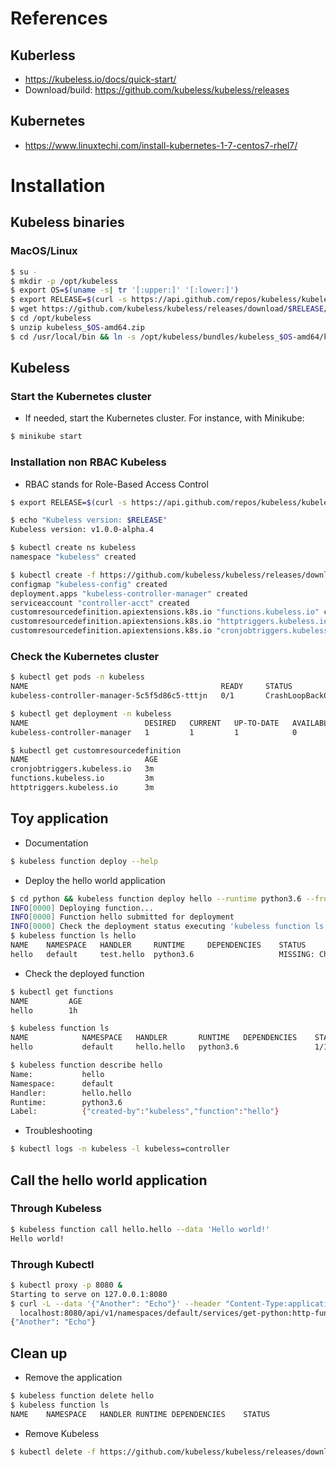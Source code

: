 # References

## Kuberless
* https://kubeless.io/docs/quick-start/
* Download/build: https://github.com/kubeless/kubeless/releases

## Kubernetes
* https://www.linuxtechi.com/install-kubernetes-1-7-centos7-rhel7/


# Installation

## Kubeless binaries

### MacOS/Linux
```bash
$ su -
$ mkdir -p /opt/kubeless
$ export OS=$(uname -s| tr '[:upper:]' '[:lower:]')
$ export RELEASE=$(curl -s https://api.github.com/repos/kubeless/kubeless/releases/latest | grep tag_name | cut -d '"' -f 4)
$ wget https://github.com/kubeless/kubeless/releases/download/$RELEASE/kubeless_$OS-amd64.zip -O /opt/kubeless/kubeless_$OS-amd64.zip
$ cd /opt/kubeless
$ unzip kubeless_$OS-amd64.zip
$ cd /usr/local/bin && ln -s /opt/kubeless/bundles/kubeless_$OS-amd64/kubeless kubeless
```

## Kubeless

### Start the Kubernetes cluster
* If needed, start the Kubernetes cluster. For instance, with Minikube:
```bash
$ minikube start
```

### Installation non RBAC Kubeless
* RBAC stands for Role-Based Access Control
```bash
$ export RELEASE=$(curl -s https://api.github.com/repos/kubeless/kubeless/releases/latest | grep tag_name | cut -d '"' -f 4)

$ echo "Kubeless version: $RELEASE"
Kubeless version: v1.0.0-alpha.4

$ kubectl create ns kubeless
namespace "kubeless" created

$ kubectl create -f https://github.com/kubeless/kubeless/releases/download/$RELEASE/kubeless-non-rbac-$RELEASE.yaml
configmap "kubeless-config" created
deployment.apps "kubeless-controller-manager" created
serviceaccount "controller-acct" created
customresourcedefinition.apiextensions.k8s.io "functions.kubeless.io" created
customresourcedefinition.apiextensions.k8s.io "httptriggers.kubeless.io" created
customresourcedefinition.apiextensions.k8s.io "cronjobtriggers.kubeless.io" created
```

### Check the Kubernetes cluster
```bash
$ kubectl get pods -n kubeless
NAME                                           READY     STATUS             RESTARTS   AGE
kubeless-controller-manager-5c5f5d86c5-tttjn   0/1       CrashLoopBackOff   4          2m

$ kubectl get deployment -n kubeless
NAME                          DESIRED   CURRENT   UP-TO-DATE   AVAILABLE   AGE
kubeless-controller-manager   1         1         1            0           3m

$ kubectl get customresourcedefinition
NAME                          AGE
cronjobtriggers.kubeless.io   3m
functions.kubeless.io         3m
httptriggers.kubeless.io      3m
```

## Toy application
* Documentation
```bash
$ kubeless function deploy --help
```

* Deploy the hello world application
```bash
$ cd python && kubeless function deploy hello --runtime python3.6 --from-file hello.py --handler hello.hello && cd -
INFO[0000] Deploying function...                        
INFO[0000] Function hello submitted for deployment      
INFO[0000] Check the deployment status executing 'kubeless function ls hello'
$ kubeless function ls hello
NAME 	NAMESPACE	HANDLER   	RUNTIME  	DEPENDENCIES	STATUS                        
hello	default  	test.hello	python3.6	            	MISSING: Check controller logs
```

* Check the deployed function
```bash
$ kubectl get functions
NAME         AGE
hello        1h

$ kubeless function ls
NAME            NAMESPACE   HANDLER       RUNTIME   DEPENDENCIES    STATUS
hello           default     hello.hello   python3.6                 1/1 READY

$ kubeless function describe hello
Name:        	hello                                       
Namespace:   	default                                     
Handler:     	hello.hello                                 
Runtime:     	python3.6                                   
Label:       	{"created-by":"kubeless","function":"hello"}
```

* Troubleshooting
```bash
$ kubectl logs -n kubeless -l kubeless=controller
```

## Call the hello world application

### Through Kubeless
```bash
$ kubeless function call hello.hello --data 'Hello world!'
Hello world!
```

### Through Kubectl
```bash
$ kubectl proxy -p 8080 &
Starting to serve on 127.0.0.1:8080
$ curl -L --data '{"Another": "Echo"}' --header "Content-Type:application/json" \
  localhost:8080/api/v1/namespaces/default/services/get-python:http-function-port/proxy/
{"Another": "Echo"}
```

## Clean up
* Remove the application
```bash
$ kubeless function delete hello
$ kubeless function ls
NAME	NAMESPACE	HANDLER	RUNTIME	DEPENDENCIES	STATUS
```

* Remove Kubeless
```bash
$ kubectl delete -f https://github.com/kubeless/kubeless/releases/download/$RELEASE/kubeless-non-rbac-$RELEASE.yaml
```


 
